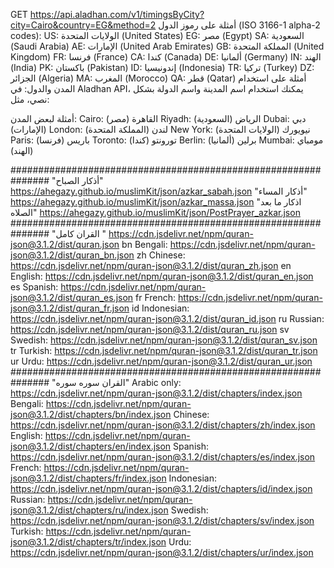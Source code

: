 GET https://api.aladhan.com/v1/timingsByCity?city=Cairo&country=EG&method=2
أمثلة على رموز الدول 
(ISO 3166-1 alpha-2 codes):
US: الولايات المتحدة (United States)
EG: مصر (Egypt)
SA: السعودية (Saudi Arabia)
AE: الإمارات (United Arab Emirates)
GB: المملكة المتحدة (United Kingdom)
FR: فرنسا (France)
CA: كندا (Canada)
DE: ألمانيا (Germany)
IN: الهند (India)
PK: باكستان (Pakistan)
ID: إندونيسيا (Indonesia)
TR: تركيا (Turkey)
DZ: الجزائر (Algeria)
MA: المغرب (Morocco)
QA: قطر (Qatar)
أمثلة على استخدام المدن والدول:
في Aladhan API، يمكنك استخدام اسم المدينة واسم الدولة بشكل نصي، مثل:

أمثلة لبعض المدن:
Cairo: القاهرة (مصر)
Riyadh: الرياض (السعودية)
Dubai: دبي (الإمارات)
London: لندن (المملكة المتحدة)
New York: نيويورك (الولايات المتحدة)
Paris: باريس (فرنسا)
Toronto: تورونتو (كندا)
Berlin: برلين (ألمانيا)
Mumbai: مومباي (الهند)
 
###############################################################
"أذكار الصباح"
https://ahegazy.github.io/muslimKit/json/azkar_sabah.json
"أذكار المساء"
https://ahegazy.github.io/muslimKit/json/azkar_massa.json
"اذكار ما بعد الصلاه"
https://ahegazy.github.io/muslimKit/json/PostPrayer_azkar.json
###############################################################
"القران كامل " 
https://cdn.jsdelivr.net/npm/quran-json@3.1.2/dist/quran.json
bn Bengali: https://cdn.jsdelivr.net/npm/quran-json@3.1.2/dist/quran_bn.json
zh Chinese: https://cdn.jsdelivr.net/npm/quran-json@3.1.2/dist/quran_zh.json
en English: https://cdn.jsdelivr.net/npm/quran-json@3.1.2/dist/quran_en.json
es Spanish: https://cdn.jsdelivr.net/npm/quran-json@3.1.2/dist/quran_es.json
fr French: https://cdn.jsdelivr.net/npm/quran-json@3.1.2/dist/quran_fr.json
id Indonesian: https://cdn.jsdelivr.net/npm/quran-json@3.1.2/dist/quran_id.json
ru Russian: https://cdn.jsdelivr.net/npm/quran-json@3.1.2/dist/quran_ru.json
sv Swedish: https://cdn.jsdelivr.net/npm/quran-json@3.1.2/dist/quran_sv.json
tr Turkish: https://cdn.jsdelivr.net/npm/quran-json@3.1.2/dist/quran_tr.json
ur Urdu: https://cdn.jsdelivr.net/npm/quran-json@3.1.2/dist/quran_ur.json
###############################################################
"القران سوره سوره"
Arabic only:  https://cdn.jsdelivr.net/npm/quran-json@3.1.2/dist/chapters/index.json
Bengali: https://cdn.jsdelivr.net/npm/quran-json@3.1.2/dist/chapters/bn/index.json
Chinese: https://cdn.jsdelivr.net/npm/quran-json@3.1.2/dist/chapters/zh/index.json
English: https://cdn.jsdelivr.net/npm/quran-json@3.1.2/dist/chapters/en/index.json
Spanish: https://cdn.jsdelivr.net/npm/quran-json@3.1.2/dist/chapters/es/index.json
French: https://cdn.jsdelivr.net/npm/quran-json@3.1.2/dist/chapters/fr/index.json
Indonesian: https://cdn.jsdelivr.net/npm/quran-json@3.1.2/dist/chapters/id/index.json
Russian: https://cdn.jsdelivr.net/npm/quran-json@3.1.2/dist/chapters/ru/index.json
Swedish: https://cdn.jsdelivr.net/npm/quran-json@3.1.2/dist/chapters/sv/index.json
Turkish: https://cdn.jsdelivr.net/npm/quran-json@3.1.2/dist/chapters/tr/index.json
Urdu: https://cdn.jsdelivr.net/npm/quran-json@3.1.2/dist/chapters/ur/index.json
